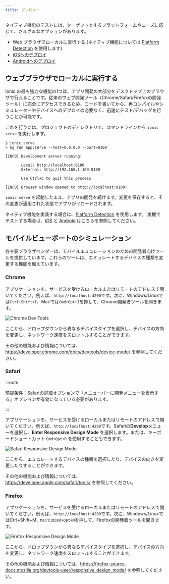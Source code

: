 ```yaml
---
title: プレビュー
---
```


<head>
  <title>プレビュー: WebブラウザでのIonicアプリローカル実行</title>
  <meta
    name="description"
    content="Previewing provides many different options to test native functionality based on needs. Use this feature to easily run your Ionic app locally in a web browser."
  />
</head>

ネイティブ機能のテストには、ターゲットとするプラットフォームやニーズに応じて、さまざまなオプションがあります。

- Web ブラウザでローカルに実行する (ネイティブ機能については [Platform Detection](../core-concepts/cross-platform.md) を使用します)
- [iOSへのデプロイ](ios.md)
- [Androidへのデプロイ](android.md)

## ウェブブラウザでローカルに実行する

Ionic の最も強力な機能の1つは、アプリ開発の大部分をデスクトップ上のブラウザで行えることです。従来のウェブ開発ツール（Chrome/Safari/Firefoxの開発ツール）に完全にアクセスできるため、コードを書いてから、再コンパイルやシミュレーターやデバイスへのデプロイの必要なく、迅速にテスト/デバッグを行うことが可能です。

これを行うには、プロジェクトのディレクトリで、コマンドラインから `ionic serve` を実行します。

```shell-session
$ ionic serve
> ng run app:serve --host=0.0.0.0 --port=8100

[INFO] Development server running!

       Local: http://localhost:8100
       External: http://192.168.1.169:8100

       Use Ctrl+C to quit this process

[INFO] Browser window opened to http://localhost:8100!
```

`ionic serve` を起動したまま、アプリの開発を続けます。変更を保存すると、その変更が適用された状態でアプリがリロードされます。

ネイティブ機能を実装する場合は、[Platform Detection](../core-concepts/cross-platform.md) を使用します。
実機でテストする場合は、[iOS](ios.md) と [Android](android.md) はこちらを参照してください。

## モバイルビューポートのシミュレーション

各主要ブラウザベンダーは、モバイルエミュレーションのための開発者向けツールを提供しています。これらのツールは、エミュレートするデバイスの種類を変更する機能を備えています。

### Chrome

アプリケーションを、サービスを受けるローカルまたはリモートのアドレスで開いてください。例えば、`http://localhost:4200`です。次に、Windows/Linuxでは`Ctrl+Shift+I`、Macでは`Cmd+Opt+I`を押して、Chrome開発者ツールを開きます。

<img src="/docs/img/developing/previewing/chrome-dev-tools.png" alt="Chrome Dev Tools" />

ここから、ドロップダウンから異なるデバイスタイプを選択し、デバイスの方向を変更し、ネットワーク速度をスロットルすることができます。

その他の機能および情報については、https://developer.chrome.com/docs/devtools/device-mode/ を参照してください。

### Safari

:::note

前提条件：Safariの詳細オプションで「メニューバーに開発メニューを表示する」オプションが有効になっている必要があります。

:::

アプリケーションを、サービスを受けるローカルまたはリモートのアドレスで開いてください。例えば、`http://localhost:4200`です。Safariの**Develop**メニューを選択し、**Enter Responsive Design Mode** を選択します。または、キーボードショートカット `Cmd+Opt+R` を使用することもできます。

<img src="/docs/img/developing/previewing/safari-responsive-design-mode.png" alt="Safari Responsive Design Mode" />

ここから、エミュレートするデバイスの種類を選択したり、デバイスの向きを変更したりすることができます。

その他の機能および情報については、https://developer.apple.com/safari/tools/ を参照してください。

### Firefox

アプリケーションを、サービスを受けるローカルまたはリモートのアドレスで開いてください。例えば、`http://localhost:4200`です。次に、Windows/LinuxではCtrl+Shift+M`、MacではCmd+Opt+M`を押して、Firefoxの開発者ツールを開きます。

<img src="/docs/img/developing/previewing/firefox-responsive-design-mode.png" alt="Firefox Responsive Design Mode" />

ここから、ドロップダウンから異なるデバイスタイプを選択し、デバイスの方向を変更し、ネットワーク速度をスロットルすることができます。

その他の機能および情報については、https://firefox-source-docs.mozilla.org/devtools-user/responsive_design_mode/ を参照してください。
